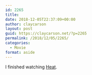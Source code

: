 ```yaml
---
id: 2265
title: 
date: 2018-12-05T22:37:09+00:00
author: claycarson
layout: post
guid: https://claycarson.net/?p=2265
permalink: /2018/12/05/2265/
categories:
  - Movie
format: aside
---
```

I finished watching [Heat](https://m.imdb.com/title/tt0113277/?ref=m_nv_sr_1).